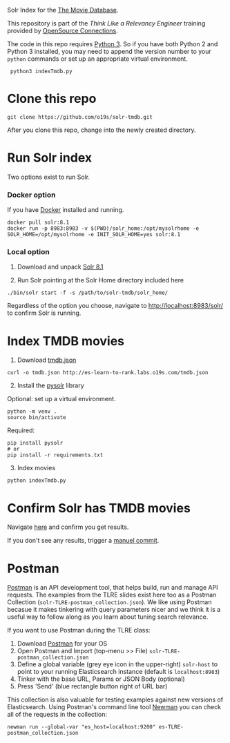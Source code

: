 Solr Index for the [The Movie Database](http://themoviedb.com).

This repository is part of the _Think Like a Relevancy Engineer_ training provided by [OpenSource Connections](https://opensourceconnections.com/events/training/).

The code in this repo requires [Python 3](https://www.python.org/downloads/). So if you have both Python 2 and Python 3 installed, you may need to append the version number to your `python` commands or set up an appropriate virtual environment.

```
 python3 indexTmdb.py
```

# Clone this repo

```
git clone https://github.com/o19s/solr-tmdb.git
```

After you clone this repo, change into the newly created directory.

# Run Solr index

Two options exist to run Solr.

### Docker option

If you have [Docker](https://www.docker.com/products/docker-desktop) installed and running.

```
docker pull solr:8.1
docker run -p 8983:8983 -v $(PWD)/solr_home:/opt/mysolrhome -e SOLR_HOME=/opt/mysolrhome -e INIT_SOLR_HOME=yes solr:8.1
```

### Local option

1. Download and unpack [Solr 8.1](http://http://archive.apache.org/dist/lucene/solr/8.1.1/8.1.1.zip)

2. Run Solr pointing at the Solr Home directory included here

```
./bin/solr start -f -s /path/to/solr-tmdb/solr_home/
```

Regardless of the option you choose, navigate to [http://localhost:8983/solr/](http://localhost:8983/solr/) to confirm Solr is running.

# Index TMDB movies

1. Download [tmdb.json](http://es-learn-to-rank.labs.o19s.com/tmdb.json)

```
curl -o tmdb.json http://es-learn-to-rank.labs.o19s.com/tmdb.json
```

2. Install the [pysolr](https://github.com/django-haystack/pysolr) library

Optional: set up a virtual environment.

```
python -m venv .
source bin/activate
```

Required:

```
pip install pysolr
# or
pip install -r requirements.txt
```

3. Index movies

```
python indexTmdb.py
```

# Confirm Solr has TMDB movies

Navigate [here](http://localhost:8983/solr/tmdb/select?q=title:lego) and confirm you get results.

If you don't see any results, trigger a [manuel commit](localhost:8983/solr/tmdb/update?commit=true).


# Postman

[Postman](https://www.postman.com/) is an API development tool, that helps build, run and manage API requests. The examples from the TLRE slides exist here too as a Postman Collection (`solr-TLRE-postman_collection.json`). We like using Postman becasue it makes tinkering with query parameters nicer and we think it is a useful way to follow along as you learn about tuning search relevance.

If you want to use Postman during the TLRE class:

1. Download [Postman](https://www.postman.com/downloads/) for your OS
2. Open Postman and Import (top-menu >> File) `solr-TLRE-postman_collection.json`
3. Define a global variable (grey eye icon in the upper-right) `solr-host` to point to your running Elasticsearch instance (default is `localhost:8983`)
4. Tinker with the base URL, Params or JSON Body (optional)
5. Press 'Send' (blue rectangle button right of URL bar)

This collection is also valuable for testing examples against new versions of Elasticsearch. Using Postman's command line tool [Newman](https://github.com/postmanlabs/newman) you can check all of the requests in the collection:

```
newman run --global-var "es_host=localhost:9200" es-TLRE-postman_collection.json
```